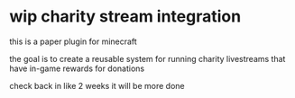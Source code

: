 # wip charity stream integration

this is a paper plugin for minecraft

the goal is to create a reusable system for running charity livestreams that have in-game rewards for donations

check back in like 2 weeks it will be more done
